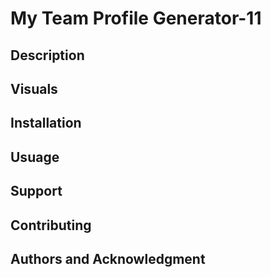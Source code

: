 # My Team Profile Generator-11


## Description


## Visuals


## Installation


## Usuage


## Support


## Contributing


## Authors and Acknowledgment

